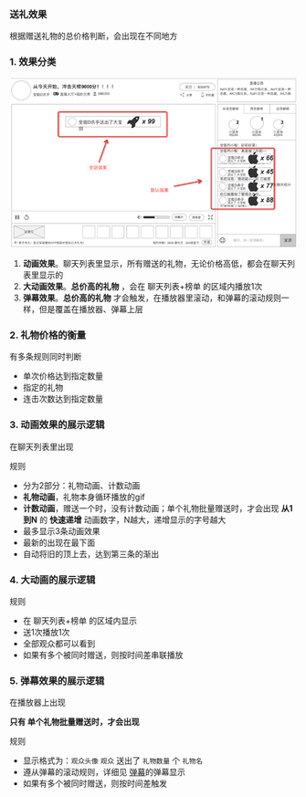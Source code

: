 ### 送礼效果
根据赠送礼物的总价格判断，会出现在不同地方


### 1. 效果分类
![礼物效果](img/gifteffect.png)

1. **动画效果**。聊天列表里显示，所有赠送的礼物，无论价格高低，都会在聊天列表里显示的
2. **大动画效果**。**总价高的礼物** ，会在 聊天列表+榜单 的区域内播放1次
3. **弹幕效果**。**总价高的礼物** 才会触发，在播放器里滚动，和弹幕的滚动规则一样，但是覆盖在播放器、弹幕上层


### 2. 礼物价格的衡量
有多条规则同时判断

* 单次价格达到指定数量
* 指定的礼物
* 连击次数达到指定数量


### 3. 动画效果的展示逻辑
在聊天列表里出现

规则

* 分为2部分：礼物动画、计数动画
* **礼物动画**，礼物本身循环播放的gif
* **计数动画**，赠送一个时，没有计数动画；单个礼物批量赠送时，才会出现 **从1到N** 的 **快速递增** 动画数字，N越大，递增显示的字号越大
* 最多显示3条动画效果
* 最新的出现在最下面
* 自动将旧的顶上去，达到第三条的渐出

### 4. 大动画的展示逻辑
规则

* 在 聊天列表+榜单 的区域内显示
* 送1次播放1次
* 全部观众都可以看到
* 如果有多个被同时赠送，则按时间差串联播放

### 5. 弹幕效果的展示逻辑
在播放器上出现

**只有 单个礼物批量赠送时，才会出现**

规则

* 显示格式为：`观众头像` `观众` 送出了 `礼物数量` 个 `礼物名`
* 遵从弹幕的滚动规则，详细见 [弹幕](danmaku.md)的弹幕显示
* 如果有多个被同时赠送，则按时间差触发